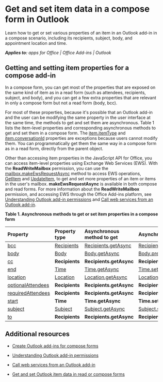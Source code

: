 
# Get and set item data in a compose form in Outlook
Learn how to get or set various properties of an item in an Outlook add-in in a compose scenario, including its recipients, subject, body, and appointment location and time.

 _**Applies to:** apps for Office | Office Add-ins | Outlook_


## Getting and setting item properties for a compose add-in


In a compose form, you can get most of the properties that are exposed on the same kind of item as in a read form (such as attendees, recipients, subject, and body), and you can get a few extra properties that are relevant in only a compose form but not a read form (body, bcc). 

For most of these properties, because it's possible that an Outlook add-in and the user can be modifying the same property in the user interface at the same time, the methods to get and set them are asynchronous. Table 1 lists the item-level properties and corresponding asynchronous methods to get and set them in a compose form. The  [item.itemType](http://dev.outlook.com/reference/add-ins/Office.context.mailbox.item.html%28Office.15%29.md) and [item.conversationId](http://dev.outlook.com/reference/add-ins/Office.context.mailbox.item.html%28Office.15%29.md) properties are exceptions because users cannot modify them. You can programmatically get them the same way in a compose form as in a read form, directly from the parent object.

Other than accessing item properties in the JavaScript API for Office, you can access item-level properties using Exchange Web Services (EWS). With the  **ReadWriteMailbox** permission, you can use the [mailbox.makeEwsRequestAsync](http://dev.outlook.com/reference/add-ins/Office.context.mailbox.html%28Office.15%29.md) method to access EWS operations, [GetItem](http://msdn.microsoft.com/en-us/library/e3590b8b-c2a7-4dad-a014-6360197b68e4%28Office.15%29.aspx) and [UpdateItem](http://msdn.microsoft.com/en-us/library/5d027523-e0bc-4da2-b60b-0cb9fc1fdfe4%28Office.15%29.aspx), to get and set more properties of an item or items in the user's mailbox.  **makeEwsRequestAsync** is available in both compose and read forms. For more information about the **ReadWriteMailbox** permission, and accessing EWS through the Office Add-ins platform, see [Understanding Outlook add-in permissions](../outlook/privacy/understanding-outlook-add-in-permissions.md) and [Call web services from an Outlook add-in](../outlook/web-services.md).


**Table 1. Asynchronous methods to get or set item properties in a compose form**


|**Property**|**Property type**|**Asynchronous method to get**|**Asynchronous method(s) to set**|
|:-----|:-----|:-----|:-----|
|[bcc](http://dev.outlook.com/reference/add-ins/Office.context.mailbox.item.html%28Office.15%29.md)|[Recipients](http://dev.outlook.com/reference/add-ins/Recipients.html%28Office.15%29.md)|[Recipients.getAsync](http://dev.outlook.com/reference/add-ins/Recipients.html%28Office.15%29.md)|[Recipients.addAsync](http://dev.outlook.com/reference/add-ins/Recipients.html%28Office.15%29.md)[Recipients.setAsync](http://dev.outlook.com/reference/add-ins/Recipients.html%28Office.15%29.md)|
|[body](http://dev.outlook.com/reference/add-ins/Office.context.mailbox.item.html%28Office.15%29.md)|[Body](http://dev.outlook.com/reference/add-ins/Body.html%28Office.15%29.md)|[Body.getAsync](http://dev.outlook.com/reference/add-ins/Body.html%28Office.15%29.md)|[Body.prependAsync](http://dev.outlook.com/reference/add-ins/Body.html%28Office.15%29.md)[Body.setAsync](http://dev.outlook.com/reference/add-ins/Body.html%28Office.15%29.md)[Body.setSelectedDataAsync](http://dev.outlook.com/reference/add-ins/Body.html%28Office.15%29.md)|
|[cc](http://dev.outlook.com/reference/add-ins/Office.context.mailbox.item.html%28Office.15%29.md)|**Recipients**|**Recipients.getAsync**|**Recipients.addAsync** **Recipients.setAsync**|
|[end](http://dev.outlook.com/reference/add-ins/Office.context.mailbox.item.html%28Office.15%29.md)|[Time](http://dev.outlook.com/reference/add-ins/Time.html%28Office.15%29.md)|[Time.getAsync](http://dev.outlook.com/reference/add-ins/Time.html%28Office.15%29.md)|[Time.setAsync](http://dev.outlook.com/reference/add-ins/Time.html%28Office.15%29.md)|
|[location](http://dev.outlook.com/reference/add-ins/Office.context.mailbox.item.html%28Office.15%29.md)|[Location](http://dev.outlook.com/reference/add-ins/Location.html%28Office.15%29.md)|[Location.getAsync](http://dev.outlook.com/reference/add-ins/Location.html%28Office.15%29.md)|[Location.setAsync](http://dev.outlook.com/reference/add-ins/Location.html%28Office.15%29.md)|
|[optionalAttendees](http://dev.outlook.com/reference/add-ins/Office.context.mailbox.item.html%28Office.15%29.md)|**Recipients**|**Recipients.getAsync**|**Recipients.addAsync** **Recipients.setAsync**|
|[requiredAttendees](http://dev.outlook.com/reference/add-ins/Office.context.mailbox.item.html%28Office.15%29.md)|**Recipients**|**Recipients.getAsync**|**Recipients.addAsync** **Recipients.setAsync**|
|[start](http://dev.outlook.com/reference/add-ins/Office.context.mailbox.item.html%28Office.15%29.md)|**Time**|**Time.getAsync**|**Time.setAsync**|
|[subject](http://dev.outlook.com/reference/add-ins/Office.context.mailbox.item.html%28Office.15%29.md)|[Subject](http://dev.outlook.com/reference/add-ins/Subject.html%28Office.15%29.md)|[Subject.getAsync](http://dev.outlook.com/reference/add-ins/Subject.html%28Office.15%29.md)|[Subject.setAsync](http://dev.outlook.com/reference/add-ins/Subject.html%28Office.15%29.md)|
|[to](http://dev.outlook.com/reference/add-ins/Office.context.mailbox.item.html%28Office.15%29.md)|**Recipients**|**Recipients.getAsync**|**Recipients.addAsync** **Recipients.setAsync**|



## Additional resources



- [Create Outlook add-ins for compose forms](../outlook/compose/compose-scenario.md)
    
- [Understanding Outlook add-in permissions](../outlook/privacy/understanding-outlook-add-in-permissions.md)
    
- [Call web services from an Outlook add-in](../outlook/web-services.md)
    
- [Get and set Outlook item data in read or compose forms](../outlook/apis/item-data.md)
    


